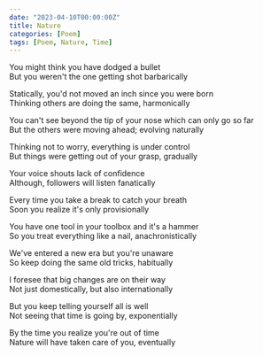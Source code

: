```yaml
---
date: "2023-04-10T00:00:00Z"
title: Nature
categories: [Poem]
tags: [Poem, Nature, Time]
---
```


You might think you have dodged a bullet  
But you weren't the one getting shot barbarically

Statically, you'd not moved an inch since you were born  
Thinking others are doing the same, harmonically

You can't see beyond the tip of your nose which can only go so far  
But the others were moving ahead; evolving naturally

Thinking not to worry, everything is under control  
But things were getting out of your grasp, gradually

Your voice shouts lack of confidence  
Although, followers will listen fanatically

Every time you take a break to catch your breath  
Soon you realize it's only provisionally

You have one tool in your toolbox and it's a hammer  
So you treat everything like a nail, anachronistically

We've entered a new era but you're unaware  
So keep doing the same old tricks, habitually

I foresee that big changes are on their way  
Not just domestically, but also internationally

But you keep telling yourself all is well  
Not seeing that time is going by, exponentially

By the time you realize you're out of time  
Nature will have taken care of you, eventually
